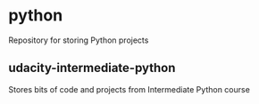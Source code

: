 # python
Repository for storing Python projects

## udacity-intermediate-python
Stores bits of code and projects from Intermediate Python course
